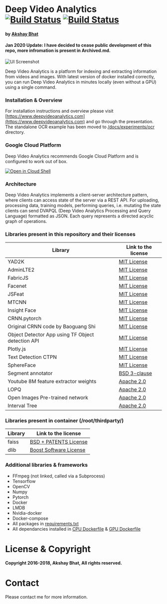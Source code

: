 # Deep Video Analytics &nbsp; &nbsp; [![Build Status](https://travis-ci.org/AKSHAYUBHAT/DeepVideoAnalytics.svg?branch=master)](https://travis-ci.org/AKSHAYUBHAT/DeepVideoAnalytics) [![Build Status](https://travis-ci.org/AKSHAYUBHAT/DeepVideoAnalytics.svg?branch=stable)](https://travis-ci.org/AKSHAYUBHAT/DeepVideoAnalytics/branches)
#### by [Akshay Bhat](https://www.akshaybhat.com)

#### Jan 2020 Update: I have decided to cease public development of this repo, more infromation is present in Archived.md. 

![UI Screenshot](docs/figures/emma.png "Emma Watson, from poster of her latest subject appropriate movie The Circle")

Deep Video Analytics is a platform for indexing and extracting information from videos and images.
With latest version of docker installed correctly, you can run Deep Video Analytics in minutes
locally (even without a GPU) using a single command.


### Installation & Overview

For installation instructions and overview please visit
[https://www.deepvideoanalytics.com](https://www.deepvideoanalytics.com) and go through the presentation. The
standalone OCR example has been moved to [/docs/experiments/ocr](/docs/experiments/ocr) directory.

### Google Cloud Platform

Deep Video Analytics recommends Google Cloud Platform and is configured to work out of box.

[![Open in Cloud Shell](http://gstatic.com/cloudssh/images/open-btn.svg)](https://console.cloud.google.com/cloudshell/editor?cloudshell_git_repo=https%3A%2F%2Fgithub.com%2Fnotbadboy%2FDeep-Video-Analytics&cloudshell_print=cloud-shell-readme.txt)

### Architecture

Deep Video Analytics implements a client-server architecture pattern, where clients can access state of the server
via a REST API. For uploading, processing data, training models, performing queries, i.e. mutating the state
clients can send DVAPQL (Deep Video Analytics Processing and Query Language) formatted as JSON. Each query represents
a directed acyclic graph of operations.


### Libraries present in this repository and their licenses

| Library  | Link to the license | 
| -------- | ------------------- |
| YAD2K  |  [MIT License](https://github.com/allanzelener/YAD2K/blob/master/LICENSE)  |
| AdminLTE2  |  [MIT License](https://github.com/almasaeed2010/AdminLTE/blob/master/LICENSE) |
| FabricJS |  [MIT License](https://github.com/kangax/fabric.js/blob/master/LICENSE)  |
| Facenet   |  [MIT License](https://github.com/davidsandberg/facenet)  |
| JSFeat   |  [MIT License](https://inspirit.github.io/jsfeat/)  |
| MTCNN   |  [MIT License](https://github.com/kpzhang93/MTCNN_face_detection_alignment)  |
| Insight Face   |  [MIT License](https://github.com/deepinsight/insightface)  |
| CRNN.pytorch  |  [MIT License](https://github.com/meijieru/crnn.pytorch/blob/master/LICENSE.md)  |
| Original CRNN code by Baoguang Shi  |  [MIT License](https://github.com/bgshih/crnn) |
| Object Detector App using TF Object detection API |  [MIT License](https://github.com/datitran/Object-Detector-App) | 
| Plotly.js |  [MIT License](https://github.com/plotly/plotly.js/blob/master/LICENSE) | 
| Text Detection CTPN  |  [MIT License](https://github.com/eragonruan/text-detection-ctpn/LICENSE) |
| SphereFace  |  [MIT License](https://github.com/wy1iu/sphereface/blob/master/license) |
| Segment annotator  |   [BSD 3-clause](https://github.com/kyamagu/js-segment-annotator/blob/master/LICENSE) |
| Youtube 8M feature extractor weights  | [Apache 2.0](https://github.com/google/youtube-8m) |
| LOPQ   |  [Apache 2.0](https://github.com/yahoo/lopq/blob/master/LICENSE)  | 
| Open Images Pre-trained network  |  [Apache 2.0](https://github.com/openimages/dataset/blob/master/LICENSE) |
| Interval Tree  |  [Apache 2.0](https://github.com/chaimleib/intervaltree) |

### Libraries present in container (/root/thirdparty/)

| Library  | Link to the license |
| -------- | ------------------- |
| faiss | [BSD + PATENTS License](https://github.com/facebookresearch/faiss/blob/master/LICENSE) |
| dlib | [Boost Software License](https://github.com/davisking/dlib/blob/master/dlib/LICENSE.txt) |



### Additional libraries & frameworks

* FFmpeg (not linked, called via a Subprocess)
* Tensorflow 
* OpenCV
* Numpy
* Pytorch
* Docker
* LMDB
* Nvidia-docker
* Docker-compose
* All packages in [requirements.txt](/requirements.txt)
* All dependancies installed in [CPU Dockerfile](/deploy/dockerfiles/Dockerfile) & [GPU Dockerfile](/deploy/dockerfiles/Dockerfile.gpu)


# License & Copyright
**Copyright 2016-2018, Akshay Bhat, All rights reserved.**

# Contact
Please contact me for more information.
 
